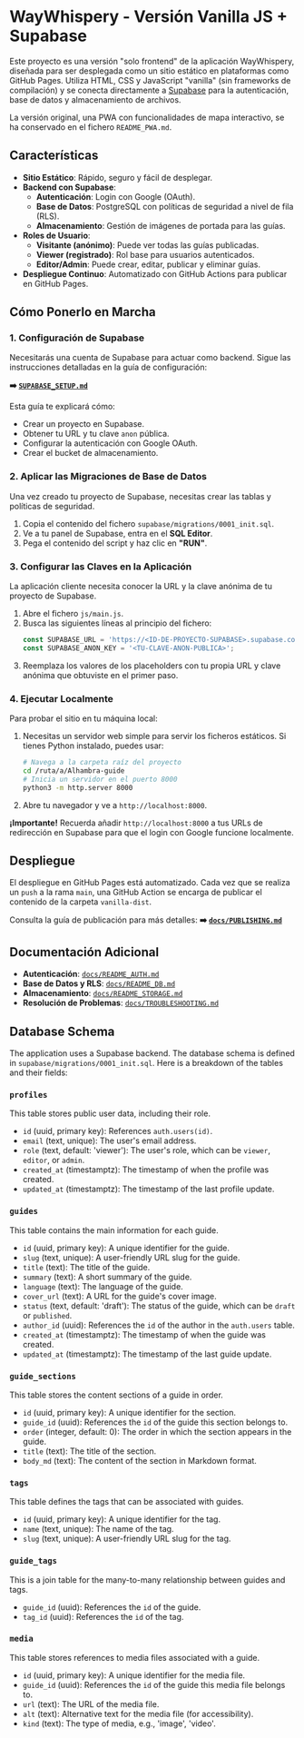 # WayWhispery - Versión Vanilla JS + Supabase

Este proyecto es una versión "solo frontend" de la aplicación WayWhispery, diseñada para ser desplegada como un sitio estático en plataformas como GitHub Pages. Utiliza HTML, CSS y JavaScript "vanilla" (sin frameworks de compilación) y se conecta directamente a [Supabase](https://supabase.com) para la autenticación, base de datos y almacenamiento de archivos.

La versión original, una PWA con funcionalidades de mapa interactivo, se ha conservado en el fichero `README_PWA.md`.

## Características

-   **Sitio Estático**: Rápido, seguro y fácil de desplegar.
-   **Backend con Supabase**:
    -   **Autenticación**: Login con Google (OAuth).
    -   **Base de Datos**: PostgreSQL con políticas de seguridad a nivel de fila (RLS).
    -   **Almacenamiento**: Gestión de imágenes de portada para las guías.
-   **Roles de Usuario**:
    -   **Visitante (anónimo)**: Puede ver todas las guías publicadas.
    -   **Viewer (registrado)**: Rol base para usuarios autenticados.
    -   **Editor/Admin**: Puede crear, editar, publicar y eliminar guías.
-   **Despliegue Continuo**: Automatizado con GitHub Actions para publicar en GitHub Pages.

## Cómo Ponerlo en Marcha

### 1. Configuración de Supabase

Necesitarás una cuenta de Supabase para actuar como backend. Sigue las instrucciones detalladas en la guía de configuración:

**➡️ [`SUPABASE_SETUP.md`](./SUPABASE_SETUP.md)**

Esta guía te explicará cómo:
- Crear un proyecto en Supabase.
- Obtener tu URL y tu clave `anon` pública.
- Configurar la autenticación con Google OAuth.
- Crear el bucket de almacenamiento.

### 2. Aplicar las Migraciones de Base de Datos

Una vez creado tu proyecto de Supabase, necesitas crear las tablas y políticas de seguridad.

1.  Copia el contenido del fichero `supabase/migrations/0001_init.sql`.
2.  Ve a tu panel de Supabase, entra en el **SQL Editor**.
3.  Pega el contenido del script y haz clic en **"RUN"**.

### 3. Configurar las Claves en la Aplicación

La aplicación cliente necesita conocer la URL y la clave anónima de tu proyecto de Supabase.

1.  Abre el fichero `js/main.js`.
2.  Busca las siguientes líneas al principio del fichero:
    ```javascript
    const SUPABASE_URL = 'https://<ID-DE-PROYECTO-SUPABASE>.supabase.co';
    const SUPABASE_ANON_KEY = '<TU-CLAVE-ANON-PUBLICA>';
    ```
3.  Reemplaza los valores de los placeholders con tu propia URL y clave anónima que obtuviste en el primer paso.

### 4. Ejecutar Localmente

Para probar el sitio en tu máquina local:

1.  Necesitas un servidor web simple para servir los ficheros estáticos. Si tienes Python instalado, puedes usar:
    ```bash
    # Navega a la carpeta raíz del proyecto
    cd /ruta/a/Alhambra-guide
    # Inicia un servidor en el puerto 8000
    python3 -m http.server 8000
    ```
2.  Abre tu navegador y ve a `http://localhost:8000`.

**¡Importante!** Recuerda añadir `http://localhost:8000` a tus URLs de redirección en Supabase para que el login con Google funcione localmente.

## Despliegue

El despliegue en GitHub Pages está automatizado. Cada vez que se realiza un `push` a la rama `main`, una GitHub Action se encarga de publicar el contenido de la carpeta `vanilla-dist`.

Consulta la guía de publicación para más detalles:
**➡️ [`docs/PUBLISHING.md`](./docs/PUBLISHING.md)**

## Documentación Adicional

-   **Autenticación**: [`docs/README_AUTH.md`](./docs/README_AUTH.md)
-   **Base de Datos y RLS**: [`docs/README_DB.md`](./docs/README_DB.md)
-   **Almacenamiento**: [`docs/README_STORAGE.md`](./docs/README_STORAGE.md)
-   **Resolución de Problemas**: [`docs/TROUBLESHOOTING.md`](./docs/TROUBLESHOOTING.md)

## Database Schema

The application uses a Supabase backend. The database schema is defined in `supabase/migrations/0001_init.sql`. Here is a breakdown of the tables and their fields:

### `profiles`

This table stores public user data, including their role.

- `id` (uuid, primary key): References `auth.users(id)`.
- `email` (text, unique): The user's email address.
- `role` (text, default: 'viewer'): The user's role, which can be `viewer`, `editor`, or `admin`.
- `created_at` (timestamptz): The timestamp of when the profile was created.
- `updated_at` (timestamptz): The timestamp of the last profile update.

### `guides`

This table contains the main information for each guide.

- `id` (uuid, primary key): A unique identifier for the guide.
- `slug` (text, unique): A user-friendly URL slug for the guide.
- `title` (text): The title of the guide.
- `summary` (text): A short summary of the guide.
- `language` (text): The language of the guide.
- `cover_url` (text): A URL for the guide's cover image.
- `status` (text, default: 'draft'): The status of the guide, which can be `draft` or `published`.
- `author_id` (uuid): References the `id` of the author in the `auth.users` table.
- `created_at` (timestamptz): The timestamp of when the guide was created.
- `updated_at` (timestamptz): The timestamp of the last guide update.

### `guide_sections`

This table stores the content sections of a guide in order.

- `id` (uuid, primary key): A unique identifier for the section.
- `guide_id` (uuid): References the `id` of the guide this section belongs to.
- `order` (integer, default: 0): The order in which the section appears in the guide.
- `title` (text): The title of the section.
- `body_md` (text): The content of the section in Markdown format.

### `tags`

This table defines the tags that can be associated with guides.

- `id` (uuid, primary key): A unique identifier for the tag.
- `name` (text, unique): The name of the tag.
- `slug` (text, unique): A user-friendly URL slug for the tag.

### `guide_tags`

This is a join table for the many-to-many relationship between guides and tags.

- `guide_id` (uuid): References the `id` of the guide.
- `tag_id` (uuid): References the `id` of the tag.

### `media`

This table stores references to media files associated with a guide.

- `id` (uuid, primary key): A unique identifier for the media file.
- `guide_id` (uuid): References the `id` of the guide this media file belongs to.
- `url` (text): The URL of the media file.
- `alt` (text): Alternative text for the media file (for accessibility).
- `kind` (text): The type of media, e.g., 'image', 'video'.
